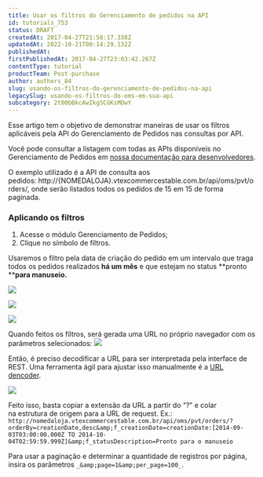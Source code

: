 ```yaml
---
title: Usar os filtros do Gerenciamento de pedidos na API
id: tutorials_753
status: DRAFT
createdAt: 2017-04-27T21:58:17.338Z
updatedAt: 2022-10-21T00:14:29.132Z
publishedAt: 
firstPublishedAt: 2017-04-27T23:03:42.267Z
contentType: tutorial
productTeam: Post-purchase
author: authors_84
slug: usando-os-filtros-do-gerenciamento-de-pedidos-na-api
legacySlug: usando-os-filtros-do-oms-em-sua-api
subcategory: 2t00bBkcAwIkgSCGKsMOwY
---
```


Esse artigo tem o objetivo de demonstrar maneiras de usar os filtros aplicáveis pela API do Gerenciamento de Pedidos nas consultas por API.

Você pode consultar a listagem com todas as APIs disponíveis no Gerenciamento de Pedidos em [nossa documentação para desenvolvedores](https://developers.vtex.com "nossa documentação para desenvolvedores").

O exemplo utilizado é a API de consulta aos pedidos: http://{NOMEDALOJA}.vtexcommercestable.com.br/api/oms/pvt/orders/, onde serão listados todos os pedidos de 15 em 15 de forma paginada.

### Aplicando os filtros

1. Acesse o módulo Gerenciamento de Pedidos;
2. Clique no símbolo de filtros.

Usaremos o filtro pela data de criação do pedido em um intervalo que traga todos os pedidos realizados **há um mês** e que estejam no status **pronto ****para manuseio.**

![](//images.contentful.com/alneenqid6w5/53zjSDeDBe20MkAQa2iqk0/ba1b8b24ddb63e121dd060a79aa1a534/OMS_Filtro5.png)

![](//images.contentful.com/alneenqid6w5/3AS1rSk36MAwSIMGkaqsSm/1c496620f9c9669b7c9ccd6078681f8e/OMS_Filtro.png)

![](//images.contentful.com/alneenqid6w5/jj5tYpFP8WkYicAAIymCa/5157cf41ab647f31e20db895669eabea/OMS_Filtro2.png)

Quando feitos os filtros, será gerada uma URL no próprio navegador com os parâmetros selecionados:
![](//images.contentful.com/alneenqid6w5/WYPqJKIjwkuCO86SMU6sy/d5ad173798f8103c19990eed35709ecf/OMS_Filtro3.png)

Então, é preciso decodificar a URL para ser interpretada pela interface de REST.
Uma ferramenta ágil para ajustar isso manualmente é a [URL dencoder](http://meyerweb.com/eric/tools/dencoder/ "URL dencoder").

![](//images.contentful.com/alneenqid6w5/4j6WPSCXq084cMaIcQ8QsE/8dcab3bc07fd714af788cea586293f57/OMS_Filtro4.png)

Feito isso, basta copiar a extensão da URL a partir do “?” e colar na estrutura de origem para a URL de request. 
Ex.: `http://nomedaloja.vtexcommercestable.com.br/api/oms/pvt/orders/?orderBy=creationDate,desc&amp;f_creationDate=creationDate:[2014-09-03T03:00:00.000Z TO 2014-10-04T02:59:59.999Z]&amp;f_statusDescription=Pronto para o manuseio`

Para usar a paginação e determinar a quantidade de registros por página, insira os parâmetros `_&amp;page=1&amp;per_page=100_`.
